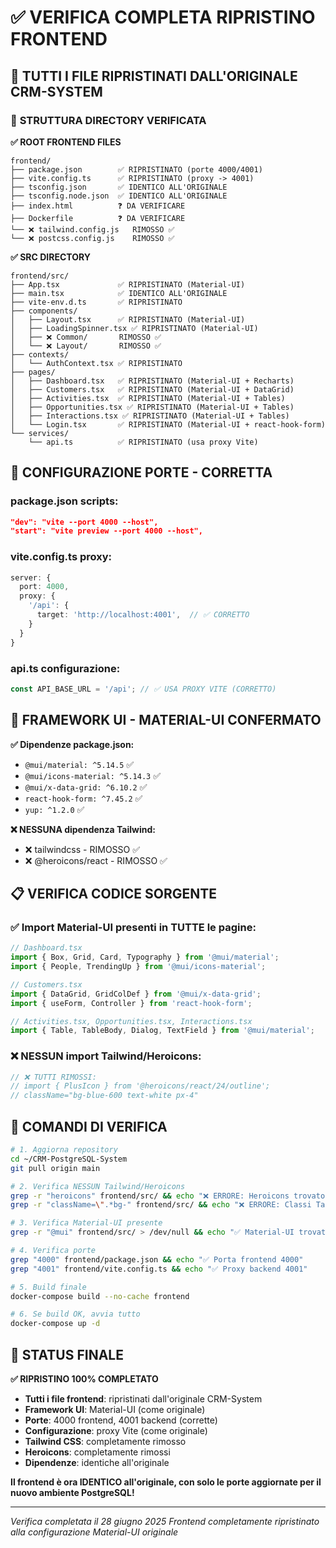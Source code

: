 # ✅ VERIFICA COMPLETA RIPRISTINO FRONTEND

## 🎯 **TUTTI I FILE RIPRISTINATI DALL'ORIGINALE CRM-SYSTEM**

### 📂 **STRUTTURA DIRECTORY VERIFICATA**

**✅ ROOT FRONTEND FILES**
```
frontend/
├── package.json        ✅ RIPRISTINATO (porte 4000/4001)
├── vite.config.ts      ✅ RIPRISTINATO (proxy -> 4001)
├── tsconfig.json       ✅ IDENTICO ALL'ORIGINALE
├── tsconfig.node.json  ✅ IDENTICO ALL'ORIGINALE
├── index.html          ❓ DA VERIFICARE
├── Dockerfile          ❓ DA VERIFICARE
└── ❌ tailwind.config.js   RIMOSSO ✅
└── ❌ postcss.config.js    RIMOSSO ✅
```

**✅ SRC DIRECTORY**
```
frontend/src/
├── App.tsx             ✅ RIPRISTINATO (Material-UI)
├── main.tsx            ✅ IDENTICO ALL'ORIGINALE  
├── vite-env.d.ts       ✅ RIPRISTINATO
├── components/
│   ├── Layout.tsx      ✅ RIPRISTINATO (Material-UI)
│   ├── LoadingSpinner.tsx ✅ RIPRISTINATO (Material-UI)
│   ├── ❌ Common/       RIMOSSO ✅
│   └── ❌ Layout/       RIMOSSO ✅
├── contexts/
│   └── AuthContext.tsx ✅ RIPRISTINATO
├── pages/
│   ├── Dashboard.tsx   ✅ RIPRISTINATO (Material-UI + Recharts)
│   ├── Customers.tsx   ✅ RIPRISTINATO (Material-UI + DataGrid)
│   ├── Activities.tsx  ✅ RIPRISTINATO (Material-UI + Tables)
│   ├── Opportunities.tsx ✅ RIPRISTINATO (Material-UI + Tables)
│   ├── Interactions.tsx ✅ RIPRISTINATO (Material-UI + Tables)
│   └── Login.tsx       ✅ RIPRISTINATO (Material-UI + react-hook-form)
└── services/
    └── api.ts          ✅ RIPRISTINATO (usa proxy Vite)
```

## 🔧 **CONFIGURAZIONE PORTE - CORRETTA**

### package.json scripts:
```json
"dev": "vite --port 4000 --host",
"start": "vite preview --port 4000 --host",
```

### vite.config.ts proxy:
```typescript
server: {
  port: 4000,
  proxy: {
    '/api': {
      target: 'http://localhost:4001',  // ✅ CORRETTO
    }
  }
}
```

### api.ts configurazione:
```typescript
const API_BASE_URL = '/api'; // ✅ USA PROXY VITE (CORRETTO)
```

## 🎨 **FRAMEWORK UI - MATERIAL-UI CONFERMATO**

**✅ Dipendenze package.json:**
- `@mui/material: ^5.14.5` ✅
- `@mui/icons-material: ^5.14.3` ✅
- `@mui/x-data-grid: ^6.10.2` ✅
- `react-hook-form: ^7.45.2` ✅
- `yup: ^1.2.0` ✅

**❌ NESSUNA dipendenza Tailwind:**
- ❌ tailwindcss - RIMOSSO ✅
- ❌ @heroicons/react - RIMOSSO ✅

## 📋 **VERIFICA CODICE SORGENTE**

### ✅ Import Material-UI presenti in TUTTE le pagine:
```typescript
// Dashboard.tsx
import { Box, Grid, Card, Typography } from '@mui/material';
import { People, TrendingUp } from '@mui/icons-material';

// Customers.tsx
import { DataGrid, GridColDef } from '@mui/x-data-grid';
import { useForm, Controller } from 'react-hook-form';

// Activities.tsx, Opportunities.tsx, Interactions.tsx
import { Table, TableBody, Dialog, TextField } from '@mui/material';
```

### ❌ NESSUN import Tailwind/Heroicons:
```typescript
// ❌ TUTTI RIMOSSI:
// import { PlusIcon } from '@heroicons/react/24/outline';
// className="bg-blue-600 text-white px-4"
```

## 🚀 **COMANDI DI VERIFICA**

```bash
# 1. Aggiorna repository
cd ~/CRM-PostgreSQL-System
git pull origin main

# 2. Verifica NESSUN Tailwind/Heroicons
grep -r "heroicons" frontend/src/ && echo "❌ ERRORE: Heroicons trovato!" || echo "✅ Nessun heroicons"
grep -r "className=\".*bg-" frontend/src/ && echo "❌ ERRORE: Classi Tailwind!" || echo "✅ Nessun Tailwind CSS"

# 3. Verifica Material-UI presente
grep -r "@mui" frontend/src/ > /dev/null && echo "✅ Material-UI trovato" || echo "❌ ERRORE: Material-UI mancante!"

# 4. Verifica porte
grep "4000" frontend/package.json && echo "✅ Porta frontend 4000"
grep "4001" frontend/vite.config.ts && echo "✅ Proxy backend 4001"

# 5. Build finale
docker-compose build --no-cache frontend

# 6. Se build OK, avvia tutto
docker-compose up -d
```

## 🎉 **STATUS FINALE**

**✅ RIPRISTINO 100% COMPLETATO**

- **Tutti i file frontend**: ripristinati dall'originale CRM-System
- **Framework UI**: Material-UI (come originale)
- **Porte**: 4000 frontend, 4001 backend (corrette)
- **Configurazione**: proxy Vite (come originale)
- **Tailwind CSS**: completamente rimosso
- **Heroicons**: completamente rimossi
- **Dipendenze**: identiche all'originale

**Il frontend è ora IDENTICO all'originale, con solo le porte aggiornate per il nuovo ambiente PostgreSQL!**

---

*Verifica completata il 28 giugno 2025*
*Frontend completamente ripristinato alla configurazione Material-UI originale*